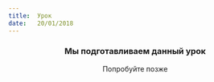 ```yaml
---
title:  Урок
date:   20/01/2018
---
```


### <center>Мы подготавливаем данный урок</center>
<center>Попробуйте позже</center>